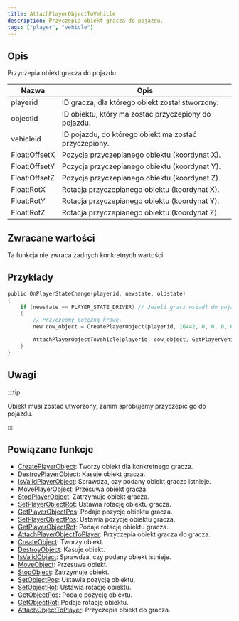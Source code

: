 ```yaml
---
title: AttachPlayerObjectToVehicle
description: Przyczepia obiekt gracza do pojazdu.
tags: ["player", "vehicle"]
---
```


<VersionWarn version='SA-MP 0.3e' />

## Opis

Przyczepia obiekt gracza do pojazdu.

| Nazwa         | Opis                                                  |
| ------------- | ----------------------------------------------------- |
| playerid      | ID gracza, dla którego obiekt został stworzony.       |
| objectid      | ID obiektu, który ma zostać przyczepiony do pojazdu.  |
| vehicleid     | ID pojazdu, do którego obiekt ma zostać przyczepiony. |
| Float:OffsetX | Pozycja przyczepianego obiektu (koordynat X).         |
| Float:OffsetY | Pozycja przyczepianego obiektu (koordynat Y).         |
| Float:OffsetZ | Pozycja przyczepianego obiektu (koordynat Z).         |
| Float:RotX    | Rotacja przyczepianego obiektu (koordynat X).         |
| Float:RotY    | Rotacja przyczepianego obiektu (koordynat Y).         |
| Float:RotZ    | Rotacja przyczepianego obiektu (koordynat Z).         |

## Zwracane wartości

Ta funkcja nie zwraca żadnych konkretnych wartości.

## Przykłady

```c
public OnPlayerStateChange(playerid, newstate, oldstate)
{
    if (newstate == PLAYER_STATE_DRIVER) // Jeżeli gracz wsiadł do pojazdu
    {
        // Przyczepmy potężną krowę.
        new cow_object = CreatePlayerObject(playerid, 16442, 0, 0, 0, 0, 0, 0);

        AttachPlayerObjectToVehicle(playerid, cow_object, GetPlayerVehicleID(playerid), 0.0, 0.0, 1.0, 0.0, 0.0, 0.0);
    }
}
```

## Uwagi

:::tip

Obiekt musi zostać utworzony, zanim spróbujemy przyczepić go do pojazdu.

:::

## Powiązane funkcje

- [CreatePlayerObject](CreatePlayerObject.md): Tworzy obiekt dla konkretnego gracza.
- [DestroyPlayerObject](DestroyPlayerObject.md): Kasuje obiekt gracza.
- [IsValidPlayerObject](IsValidPlayerObject.md): Sprawdza, czy podany obiekt gracza istnieje.
- [MovePlayerObject](MovePlayerObject.md): Przesuwa obiekt gracza.
- [StopPlayerObject](StopPlayerObject.md): Zatrzymuje obiekt gracza.
- [SetPlayerObjectRot](SetPlayerObjectRot.md): Ustawia rotację obiektu gracza.
- [GetPlayerObjectPos](GetPlayerObjectPos.md): Podaje pozycję obiektu gracza.
- [SetPlayerObjectPos](SetPlayerObjectPos.md): Ustawia pozycję obiektu gracza.
- [GetPlayerObjectRot](GetPlayerObjectRot.md): Podaje rotację obiektu gracza.
- [AttachPlayerObjectToPlayer](AttachPlayerObjectToPlayer.md): Przyczepia obiekt gracza do gracza.
- [CreateObject](CreateObject.md): Tworzy obiekt.
- [DestroyObject](DestroyObject.md): Kasuje obiekt.
- [IsValidObject](IsValidObject.md): Sprawdza, czy podany obiekt istnieje.
- [MoveObject](MoveObject.md): Przesuwa obiekt.
- [StopObject](StopObject.md): Zatrzymuje obiekt.
- [SetObjectPos](SetObjectPos.md): Ustawia pozycję obiektu.
- [SetObjectRot](SetObjectRot.md): Ustawia rotację obiektu.
- [GetObjectPos](GetObjectPos.md): Podaje pozycję obiektu.
- [GetObjectRot](GetObjectRot.md): Podaje rotację obiektu.
- [AttachObjectToPlayer](AttachObjectToPlayer.md): Przyczepia obiekt do gracza.
